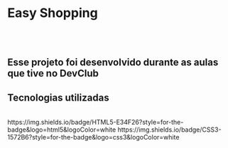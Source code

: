 <h1>Easy Shopping</h1>
<br>
<br>
<h2>Esse projeto foi desenvolvido durante as aulas que tive no DevClub</h2>

<h2>Tecnologias utilizadas</h2>
<br>
https://img.shields.io/badge/HTML5-E34F26?style=for-the-badge&logo=html5&logoColor=white
https://img.shields.io/badge/CSS3-1572B6?style=for-the-badge&logo=css3&logoColor=white


